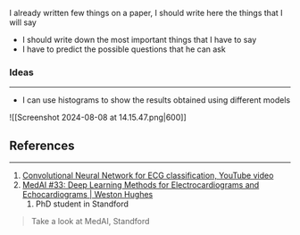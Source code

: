 I already written few things on a paper, I should write here the things that I will say
- I should write down the most important things that I have to say
- I have to predict the possible questions that he can ask



### Ideas
---
- I can use histograms to show the results obtained using different models
  
![[Screenshot 2024-08-08 at 14.15.47.png|600]]
## References
---
1. [Convolutional Neural Network for ECG classification, YouTube video](https://www.youtube.com/watch?v=ARqBONXh1EM&pp=ygUUcm5uIGNsYXNzaWZ5IHNpZ25hbHM%3D)
2. [MedAI #33: Deep Learning Methods for Electrocardiograms and Echocardiograms | Weston Hughes](https://www.youtube.com/watch?v=ZQu3zNk7_4Y)
	1. PhD student in Standford

> Take a look at MedAI, Standford